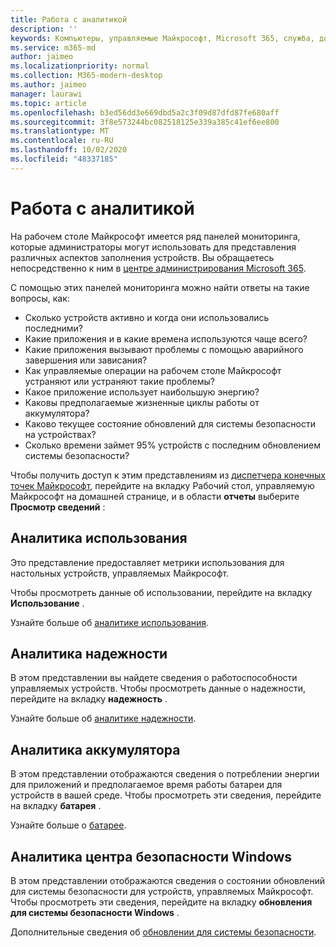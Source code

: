 ```yaml
---
title: Работа с аналитикой
description: ''
keywords: Компьютеры, управляемые Майкрософт, Microsoft 365, служба, документация
ms.service: m365-md
author: jaimeo
ms.localizationpriority: normal
ms.collection: M365-modern-desktop
ms.author: jaimeo
manager: laurawi
ms.topic: article
ms.openlocfilehash: b3ed56dd3e669dbd5a2c3f09d87dfd87fe680aff
ms.sourcegitcommit: 3f8e573244bc082518125e339a385c41ef6ee800
ms.translationtype: MT
ms.contentlocale: ru-RU
ms.lasthandoff: 10/02/2020
ms.locfileid: "48337185"
---
```

# <a name="work-with-insights"></a>Работа с аналитикой

На рабочем столе Майкрософт имеется ряд панелей мониторинга, которые администраторы могут использовать для представления различных аспектов заполнения устройств. Вы обращаетесь непосредственно к ним в [центре администрирования Microsoft 365](https://admin.microsoft.com/adminportal/home?previewoff=false#/microsoftmanageddesktop).

С помощью этих панелей мониторинга можно найти ответы на такие вопросы, как:

- Сколько устройств активно и когда они использовались последними?
- Какие приложения и в какие времена используются чаще всего?
- Какие приложения вызывают проблемы с помощью аварийного завершения или зависания?
- Как управляемые операции на рабочем столе Майкрософт устраняют или устраняют такие проблемы?
- Какое приложение использует наибольшую энергию?
- Каковы предполагаемые жизненные циклы работы от аккумулятора?
- Каково текущее состояние обновлений для системы безопасности на устройствах?
- Сколько времени займет 95% устройств с последним обновлением системы безопасности?

Чтобы получить доступ к этим представлениям из [диспетчера конечных точек Майкрософт](https://endpoint.microsoft.com/), перейдите на вкладку Рабочий стол, управляемую Майкрософт на домашней странице, и в области **отчеты** выберите **Просмотр сведений** :

<!--Update picture to show in MEM [Admin center with Reports area in the upper right including the device reports card and the "view details" link.](../../media/insights_overview.png)-->


## <a name="usage-insights"></a>Аналитика использования
Это представление предоставляет метрики использования для настольных устройств, управляемых Майкрософт. 

Чтобы просмотреть данные об использовании, перейдите на вкладку **Использование** .

Узнайте больше об [аналитике использования](usage-insights.md).

## <a name="reliability-insights"></a>Аналитика надежности
В этом представлении вы найдете сведения о работоспособности управляемых устройств. Чтобы просмотреть данные о надежности, перейдите на вкладку **надежность** .

Узнайте больше об [аналитике надежности](reliability-insights.md).

## <a name="battery-insights"></a>Аналитика аккумулятора
В этом представлении отображаются сведения о потреблении энергии для приложений и предполагаемое время работы батареи для устройств в вашей среде. Чтобы просмотреть эти сведения, перейдите на вкладку **батарея** .

Узнайте больше о [батарее](battery-insights.md).

## <a name="windows-security-update-insights"></a>Аналитика центра безопасности Windows
В этом представлении отображаются сведения о состоянии обновлений для системы безопасности для устройств, управляемых Майкрософт. Чтобы просмотреть эти сведения, перейдите на вкладку **обновления для системы безопасности Windows** .

Дополнительные сведения об [обновлении для системы безопасности](security-update-insights.md).
